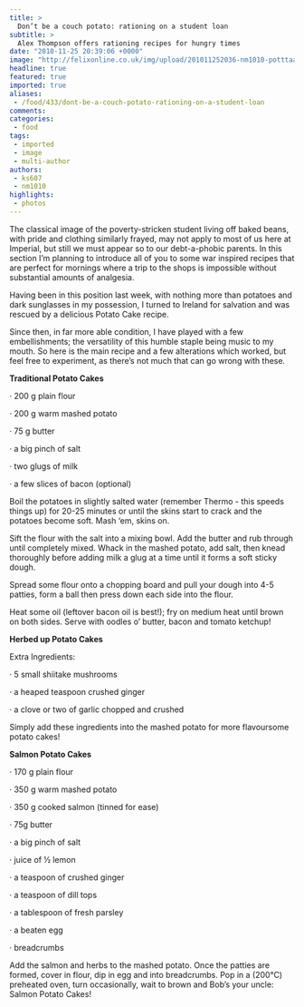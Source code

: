```yaml
---
title: >
  Don’t be a couch potato: rationing on a student loan
subtitle: >
  Alex Thompson offers rationing recipes for hungry times
date: "2010-11-25 20:39:06 +0000"
image: "http://felixonline.co.uk/img/upload/201011252036-nm1010-potttaaa.jpg"
headline: true
featured: true
imported: true
aliases:
 - /food/433/dont-be-a-couch-potato-rationing-on-a-student-loan
comments:
categories:
 - food
tags:
 - imported
 - image
 - multi-author
authors:
 - ks607
 - nm1010
highlights:
 - photos
---
```


The classical image of the poverty-stricken student living off baked beans, with pride and clothing similarly frayed, may not apply to most of us here at Imperial, but still we must appear so to our debt-a-phobic parents. In this section I’m planning to introduce all of you to some war inspired recipes that are perfect for mornings where a trip to the shops is impossible without substantial amounts of analgesia.

Having been in this position last week, with nothing more than potatoes and dark sunglasses in my possession, I turned to Ireland for salvation and was rescued by a delicious Potato Cake recipe.

Since then, in far more able condition, I have played with a few embellishments; the versatility of this humble staple being music to my mouth. So here is the main recipe and a few alterations which worked, but feel free to experiment, as there’s not much that can go wrong with these.

__Traditional Potato Cakes__

· 200 g plain flour

· 200 g warm mashed potato

· 75 g butter

· a big pinch of salt

· two glugs of milk

· a few slices of bacon (optional)

Boil the potatoes in slightly salted water (remember Thermo - this speeds things up) for 20-25 minutes or until the skins start to crack and the potatoes become soft. Mash ‘em, skins on.

Sift the flour with the salt into a mixing bowl. Add the butter and rub through until completely mixed. Whack in the mashed potato, add salt, then knead thoroughly before adding milk a glug at a time until it forms a soft sticky dough.

Spread some flour onto a chopping board and pull your dough into 4-5 patties, form a ball then press down each side into the flour.

Heat some oil (leftover bacon oil is best!); fry on medium heat until brown on both sides. Serve with oodles o’ butter, bacon and tomato ketchup!

__Herbed up Potato Cakes__

Extra Ingredients:

· 5 small shiitake mushrooms

· a heaped teaspoon crushed ginger

· a clove or two of garlic chopped and crushed

Simply add these ingredients into the mashed potato for more flavoursome potato cakes!

__Salmon Potato Cakes__

· 170 g plain flour

· 350 g warm mashed potato

· 350 g cooked salmon (tinned for ease)

· 75g butter

· a big pinch of salt

· juice of ½ lemon

· a teaspoon of crushed ginger

· a teaspoon of dill tops

· a tablespoon of fresh parsley

· a beaten egg

· breadcrumbs

Add the salmon and herbs to the mashed potato. Once the patties are formed, cover in flour, dip in egg and into breadcrumbs. Pop in a (200°C) preheated oven, turn occasionally, wait to brown and Bob’s your uncle: Salmon Potato Cakes!
